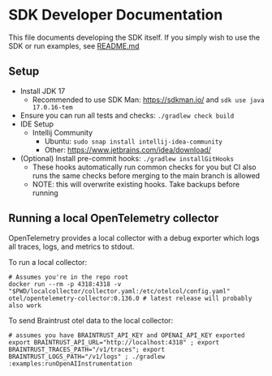 # SDK Developer Documentation

This file documents developing the SDK itself. If you simply wish to use the SDK or run examples, see [README.md](./README.md)

## Setup

- Install JDK 17
  - Recommended to use SDK Man: https://sdkman.io/ and `sdk use java 17.0.16-tem`
- Ensure you can run all tests and checks: `./gradlew check build`
- IDE Setup
  - Intellij Community
    - Ubuntu: `sudo snap install intellij-idea-community`
    - Other: https://www.jetbrains.com/idea/download/
- (Optional) Install pre-commit hooks: `./gradlew installGitHooks`
  - These hooks automatically run common checks for you but CI also runs the same checks before merging to the main branch is allowed
  - NOTE: this will overwrite existing hooks. Take backups before running

## Running a local OpenTelemetry collector

OpenTelemetry provides a local collector with a debug exporter which logs all traces, logs, and metrics to stdout.

To run a local collector:

```
# Assumes you're in the repo root
docker run --rm -p 4318:4318 -v "$PWD/localcollector/collector.yaml:/etc/otelcol/config.yaml" otel/opentelemetry-collector:0.136.0 # latest release will probably also work
```

To send Braintrust otel data to the local collector:

```
# assumes you have BRAINTRUST_API_KEY and OPENAI_API_KEY exported
export BRAINTRUST_API_URL="http://localhost:4318" ; export BRAINTRUST_TRACES_PATH="/v1/traces"; export BRAINTRUST_LOGS_PATH="/v1/logs" ; ./gradlew :examples:runOpenAIInstrumentation
```
